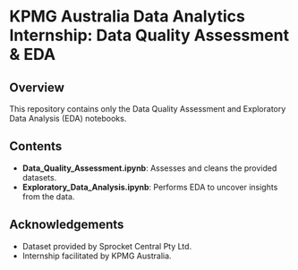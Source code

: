 # KPMG Australia Data Analytics Internship: Data Quality Assessment & EDA

## Overview

This repository contains only the Data Quality Assessment and Exploratory Data Analysis (EDA) notebooks.

## Contents

- **Data_Quality_Assessment.ipynb**: Assesses and cleans the provided datasets.
- **Exploratory_Data_Analysis.ipynb**: Performs EDA to uncover insights from the data.

## Acknowledgements

- Dataset provided by Sprocket Central Pty Ltd.
- Internship facilitated by KPMG Australia.

